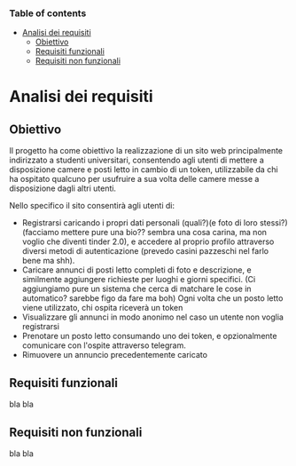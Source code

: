 ### Table of contents

- [Analisi dei requisiti](#analisi-dei-requisiti)
  - [Obiettivo](#obiettivo)
  - [Requisiti funzionali](#requisiti-funzionali)
  - [Requisiti non funzionali](#requisiti-non-funzionali)

# Analisi dei requisiti
## Obiettivo

Il progetto ha come obiettivo la realizzazione di un sito web principalmente indirizzato a studenti universitari, consentendo agli utenti di mettere a disposizione camere e posti letto in cambio di un token, utilizzabile da chi ha ospitato qualcuno per usufruire a sua volta delle camere messe a disposizione dagli altri utenti.

Nello specifico il sito consentirà agli utenti di:

- Registrarsi caricando i propri dati personali (quali?)(e foto di loro stessi?) (facciamo mettere pure una bio?? sembra una cosa carina, ma non voglio che diventi tinder 2.0), e accedere al proprio profilo attraverso diversi metodi di autenticazione (prevedo casini pazzeschi nel farlo bene ma shh). 
- Caricare annunci di posti letto completi di foto e descrizione, e similmente aggiungere richieste per luoghi e giorni specifici. (Ci aggiungiamo pure un sistema che cerca di matchare le cose in automatico? sarebbe figo da fare ma boh)
Ogni volta che un posto letto viene utilizzato, chi ospita riceverà un token
- Visualizzare gli annunci in modo anonimo nel caso un utente non voglia registrarsi
- Prenotare un posto letto consumando uno dei token, e opzionalmente comunicare con l'ospite attraverso telegram.  
- Rimuovere un annuncio precedentemente caricato

## Requisiti funzionali
bla bla
## Requisiti non funzionali
bla bla